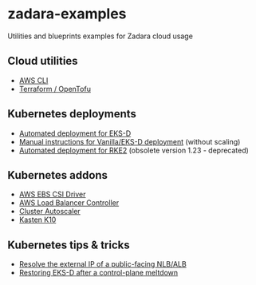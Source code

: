# zadara-examples
Utilities and blueprints examples for Zadara cloud usage

## Cloud utilities
* [AWS CLI](./tools/aws-cli/README.md)
* [Terraform / OpenTofu](./tools/terraform/README.md)

## Kubernetes deployments
* [Automated deployment for EKS-D](./k8s/eksd/README.md)
* [Manual instructions for Vanilla/EKS-D deployment](./k8s/manual/vanilla/README.md) (without scaling)
* [Automated deployment for RKE2](./k8s/rke2/README.md) (obsolete version 1.23 - deprecated)

## Kubernetes addons
* [AWS EBS CSI Driver](./addons/aws-ebs-csi-driver/README.md)
* [AWS Load Balancer Controller](./addons/aws-load-balancer-controller/README.md)
* [Cluster Autoscaler](./addons/cluster-autoscaler/README.md)
* [Kasten K10](./addons/kasten-k10/README.md)

## Kubernetes tips & tricks
* [Resolve the external IP of a public-facing NLB/ALB](./tips/external-ip/README.md)
* [Restoring EKS-D after a control-plane meltdown](./tips/dr/README.md)
